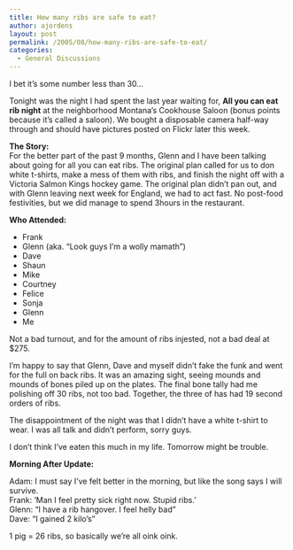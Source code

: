 ```yaml
---
title: How many ribs are safe to eat?
author: ajordens
layout: post
permalink: /2005/08/how-many-ribs-are-safe-to-eat/
categories:
  - General Discussions
---
```

I bet it&#8217;s some number less than 30&#8230;

Tonight was the night I had spent the last year waiting for, **All you can eat rib night** at the neighborhood Montana&#8217;s Cookhouse Saloon (bonus points because it&#8217;s called a saloon). We bought a disposable camera half-way through and should have pictures posted on Flickr later this week.

**The Story:**  
For the better part of the past 9 months, Glenn and I have been talking about going for all you can eat ribs. The original plan called for us to don white t-shirts, make a mess of them with ribs, and finish the night off with a Victoria Salmon Kings hockey game. The original plan didn&#8217;t pan out, and with Glenn leaving next week for England, we had to act fast. No post-food festivities, but we did manage to spend 3hours in the restaurant.

**Who Attended:**

  * Frank
  * Glenn (aka. &#8220;Look guys I&#8217;m a wolly mamath&#8221;)
  * Dave
  * Shaun
  * Mike
  * Courtney
  * Felice
  * Sonja
  * Glenn
  * Me

Not a bad turnout, and for the amount of ribs injested, not a bad deal at $275. 

I&#8217;m happy to say that Glenn, Dave and myself didn&#8217;t fake the funk and went for the full on back ribs. It was an amazing sight, seeing mounds and mounds of bones piled up on the plates. The final bone tally had me polishing off 30 ribs, not too bad. Together, the three of has had 19 second orders of ribs.

The disappointment of the night was that I didn&#8217;t have a white t-shirt to wear. I was all talk and didn&#8217;t perform, sorry guys. 

I don&#8217;t think I&#8217;ve eaten this much in my life. Tomorrow might be trouble.

**Morning After Update:** 

Adam: I must say I&#8217;ve felt better in the morning, but like the song says I will survive.  
Frank: &#8216;Man I feel pretty sick right now. Stupid ribs.&#8217;  
Glenn: &#8220;I have a rib hangover. I feel helly bad&#8221;  
Dave: &#8220;I gained 2 kilo&#8217;s&#8221;

1 pig = 26 ribs, so basically we&#8217;re all oink oink.